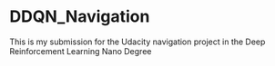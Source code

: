 # DDQN_Navigation
This is my submission for the Udacity navigation project in the Deep Reinforcement Learning Nano Degree
